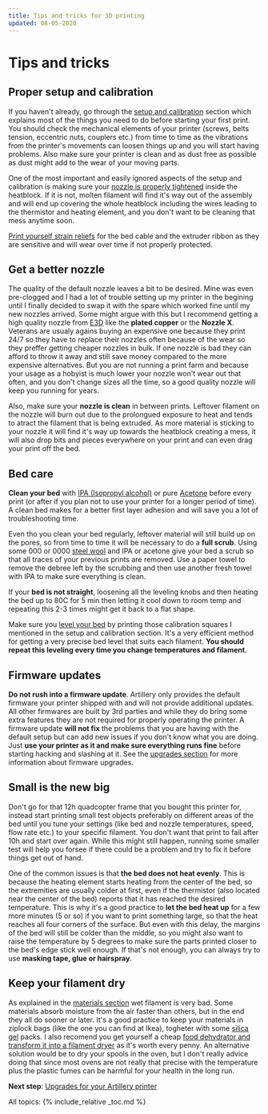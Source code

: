 ```yaml
---
title: Tips and tricks for 3D printing
updated: 08-05-2020
---
```

# Tips and tricks

## Proper setup and calibration

If you haven't already, go through the [setup and calibration](setup) section which explains most of the things you need to do before starting your first print. You should check the mechanical elements of your printer (screws, belts tension, eccentric nuts, couplers etc.) from time to time as the vibrations from the printer's movements can loosen things up and you will start having problems. Also make sure your printer is clean and as dust free as possible as dust might add to the wear of your moving parts.

One of the most important and easily ignored aspects of the setup and calibration is making sure your [nozzle is properly tightened](setup#the-extruder-block) inside the heatblock. If it is not, molten filament will find it's way out of the assembly and will end up covering the whole heatblock including the wires leading to the thermistor and heating element, and you don't want to be cleaning that mess anytime soon.

[Print yourself strain reliefs](setup#your-first-useful-prints) for the bed cable and the extruder ribbon as they are sensitive and will wear over time if not properly protected.

## Get a better nozzle

The quality of the default nozzle leaves a bit to be desired. Mine was even pre-clogged and I had a lot of trouble setting up my printer in the begining until I finally decided to swap it with the spare which worked fine until my new nozzles arrived. Some might argue with this but I recommend getting a high quality nozzle from [E3D](https://e3d-online.com/nozzles-for-3d-printer/volcano-nozzles) like the **plated copper** or the **Nozzle X**. Veterans are usualy agains buying an expensive one because they print 24/7 so they have to replace their nozzles often because of the wear so they preffer getting cheaper nozzles in bulk. If one nozzle is bad they can afford to throw it away and still save money compared to the more expensive alternatives. But you are not running a print farm and because your usage as a hobyist is much lower your nozzle won't wear out that often, and you don't change sizes all the time, so a good quality nozzle will keep you running for years.

Also, make sure your **nozzle is clean** in between prints. Leftover filament on the nozzle will burn out due to the prolongued exposure to heat and tends to atract the filament that is being extruded. As more material is sticking to your nozzle it will find it's way up towards the heatblock creating a mess, it will also drop bits and pieces everywhere on your print and can even drag your print off the bed.

## Bed care

**Clean your bed** with [IPA (Isopropyl alcohol)](https://en.wikipedia.org/wiki/Isopropyl_alcohol) or pure [Acetone](https://en.wikipedia.org/wiki/Acetone) before every print (or after if you plan not to use your printer for a longer period of time). A clean bed makes for a better first layer adhesion and will save you a lot of troubleshooting time.

Even tho you clean your bed regularly, leftover material will still build up on the pores, so from time to time it will be necessary to do a **full scrub**. Using some 000 or 0000 [steel wool](https://en.wikipedia.org/wiki/Steel_wool) and IPA or acetone give your bed a scrub so that all traces of your previous prints are removed. Use a paper towel to remove the debree left by the scrubbing and then use another fresh towel with IPA to make sure everything is clean.

If your **bed is not straight**, loosening all the leveling knobs and then heating the bed up to 80C for 5 min then letting it cool down to room temp and repeating this 2-3 times might get it back to a flat shape.

Make sure you [level your bed](setup#bed-leveling) by printing those calibration squares I mentioned in the setup and calibration section. It's a very efficient method for getting a very precise bed level that suits each filament. **You should repeat this leveling every time you change temperatures and filament**. 

## Firmware updates

**Do not rush into a firmware update**. Artillery only provides the default firmware your printer shipped with and will not provide additional updates. All other firmwares are built by 3rd parties and while they do bring some extra features they are not required for properly operating the printer. A firmware update **will not fix** the problems that you are having with the default setup but can add new issues if you don't know what you are doing. Just **use your printer as it and make sure everything runs fine** before starting hacking and slashing at it. See the [upgrades section](upgrades#firmware-options) for more information about firmware upgrades.

## Small is the new big

Don't go for that 12h quadcopter frame that you bought this printer for, instead start printing small test objects preferably on different areas of the bed until you tune your settings (like bed and nozzle temperatures, speed, flow rate etc.) to your specific filament. You don't want that print to fail after 10h and start over again. While this might still happen, running some smaller test will help you forsee if there could be a problem and try to fix it before things get out of hand. 

One of the common issues is that **the bed does not heat evenly**. This is because the heating element starts heating from the center of the bed, so the extremities are usually colder at first, even if the thermistor (also located near the center of the bed) reports that it has reached the desired temperature. This is why it's a good practice to **let the bed heat up** for a few more minutes (5 or so) if you want to print something large, so that the heat reaches all four corners of the surface. But even with this delay, the margins of the bed will still be colder than the middle, so you might also want to raise the temperature by 5 degrees to make sure the parts printed closer to the bed's edge stick well enough. If that's not enough, you can always try to use **masking tape, glue or hairspray**.

## Keep your filament dry

As explained in the [materials section](materials) wet filament is very bad. Some materials absorb moisture from the air faster than others, but in the end they all do sooner or later. It's a good practice to keep your materials in ziplock bags (like the one you can find at Ikea), togheter with some [silica gel](https://en.wikipedia.org/wiki/Silica_gel) packs. I also recomend you get yourself a cheap [food dehydrator and transform it into a filament dryer](materials#water-is-bad) as it's worth every penny. An alternative solution would be to dry your spools in the oven, but I don't really advice doing that since most ovens are not really that precise with the temperature plus the plastic fumes can be harmful for your health in the long run.


**Next step**: [Upgrades for your Artillery printer](upgrades)

All topics:
{% include_relative _toc.md %}